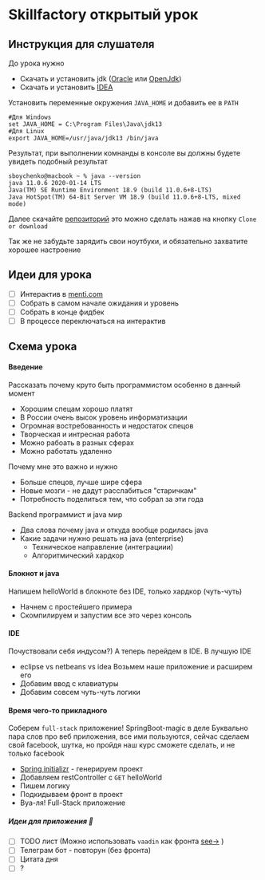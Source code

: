 # Skillfactory открытый урок

## Инструкция для слушателя
До урока нужно
- Скачать и установить jdk ([Oracle](https://www.oracle.com/java/technologies/javase-jdk13-downloads.html) или [OpenJdk](https://jdk.java.net/13/))
- Скачать и установить [IDEA](https://www.jetbrains.com/ru-ru/idea/download)

Установить переменные окружения `JAVA_HOME` и добавить ее в `PATH`
```
#Для Windows
set JAVA_HOME = C:\Program Files\Java\jdk13
#Для Linux
export JAVA_HOME=/usr/java/jdk13 /bin/java
```

Результат, при выполнении комнанды в консоле вы должны будете увидеть подобный результат
```
sboychenko@macbook ~ % java --version 
java 11.0.6 2020-01-14 LTS
Java(TM) SE Runtime Environment 18.9 (build 11.0.6+8-LTS)
Java HotSpot(TM) 64-Bit Server VM 18.9 (build 11.0.6+8-LTS, mixed mode)
```

Далее скачайте [репозиторий](todo) это можно сделать нажав на кнопку `Clone or download`

Так же не забудьте зарядить свои ноутбуки, и обязательно захватите хорошее настроение

## Идеи для урока

- [ ] Интерактив в [menti.com](menti.com)
- [ ] Собрать в самом начале ожидания и уровень
- [ ] Собрать в конце фидбек
- [ ] В процессе переключаться на интерактив

## Схема урока

#### Введение
Рассказать почему круто быть программистом особенно в данный момент
- Хорошим спецам хорошо платят
- В России очень высок уровень информатизации
- Огромная востребованность и недостаток спецов
- Творческая и интресная работа
- Можно рабоать в разных сферах
- Можно работать удаленно

Почему мне это важно и нужно
- Больше спецов, лучше шире сфера
- Новые мозги - не дадут расслабиться "старичкам"
- Потребность поделиться тем, что собрал за эти года

Backend программист и java мир
- Два слова почему java и откуда вообще родилась java
- Какие задачи нужно решать на java (enterprise)
    - Техническое направление (интеграциии)
    - Алгоритмический хардкор

#### Блокнот и java
Напишем helloWorld в блокноте без IDE, только хардкор (чуть-чуть)
- Начнем с простейшего примера
- Скомпилируем и запустим все это через консоль

#### IDE
Почуствовали себя индусом?) А теперь перейдем в IDE. В лучшую IDE
- eclipse vs netbeans vs idea
Возьмем наше приложение и расширем его
- Добавим ввод с клавиатуры
- Добавим совсем чуть-чуть логики

#### Время чего-то прикладного
Соберем `full-stack` приложение! SpringBoot-magic в деле
Буквально пара слов про веб приложения, все ими пользуются, сейчас сделаем свой facebook, шутка,
но пройдя наш курс сможете сделать, и не только facebook

- [Spring initializr](https://start.spring.io) - генерируем проект
- Добавляем restController c `GET` helloWorld
- Пишем логику
- Подкидываем фронт в проект
- Вуа-ля! Full-Stack приложение

##### Идеи для приложения :rocket:
- [ ] TODO лист (Можно использовать `vaadin` как фронта [see->](https://github.com/sboychenko/vaadin-todo) )
- [ ] Телеграм бот - повторун (без фронта)
- [ ] Цитата дня
- [ ] ?
